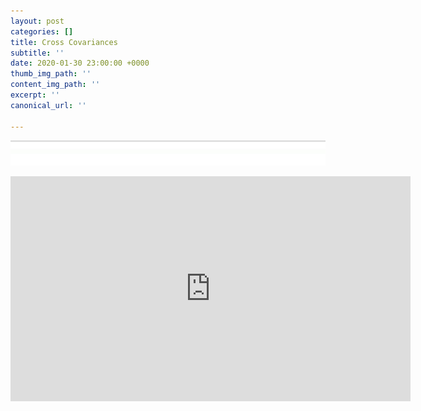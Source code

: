 ```yaml
---
layout: post
categories: []
title: Cross Covariances
subtitle: ''
date: 2020-01-30 23:00:00 +0000
thumb_img_path: ''
content_img_path: ''
excerpt: ''
canonical_url: ''

---
```

![](/images/bwok-2.jpg)

<iframe src="https://player.vimeo.com/video/180244597" width="640" height="360" frameborder="0" allow="autoplay; fullscreen" allowfullscreen></iframe>